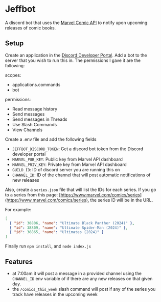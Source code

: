 # Jeffbot

A discord bot that uses the [Marvel Comic API](https://developer.marvel.com/) to notify upon upcoming releases of comic books.

## Setup

Create an application in the [Discord Developer Portal](https://discord.com/developers/applications). Add a bot to the server that you wish to run this in. The permissions I gave it are the following:

scopes:

- applications.commands
- bot

permissions:

- Read message history
- Send messages
- Send messages in Threads
- Use Slash Commands
- View Channels

Create a .env file and add the following fields

- `JEFFBOT_DISCORD_TOKEN`: Get a discord bot token from the Discord developer portal
- `MARVEL_PUB_KEY`: Public key from Marvel API dashboard
- `MARVEL_PRIV_KEY`: Private key from Marvel API dashboard
- `GUILD_ID`: ID of discord server you are running this on
- `CHANNEL_ID`: ID of the channel that will post automatic notifications of new releases

Also, create a `series.json` file that will list the IDs for each series. If you go to a series from this page: [https://www.marvel.com/comics/series](https://www.marvel.com/comics/series), the series ID will be in the URL.

For example:

```json
[
  { "id": 38806, "name": "Ultimate Black Panther (2024)" },
  { "id": 38809, "name": "Ultimate Spider-Man (2024)" },
  { "id": 38865, "name": "Ultimates (2024)" }
]
```

Finally run `npm install`, and `node index.js`

## Features

- at 7:00am it will post a message in a provided channel using the `CHANNEL_ID` env variable of if there are any new releases on that given day.
- the `/comics_this_week` slash command will post if any of the series you track have releases in the upcoming week
